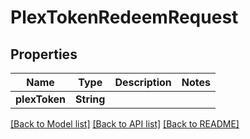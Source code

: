 # PlexTokenRedeemRequest

## Properties
Name | Type | Description | Notes
------------ | ------------- | ------------- | -------------
**plexToken** | **String** |  | 

[[Back to Model list]](../README.md#documentation-for-models) [[Back to API list]](../README.md#documentation-for-api-endpoints) [[Back to README]](../README.md)



